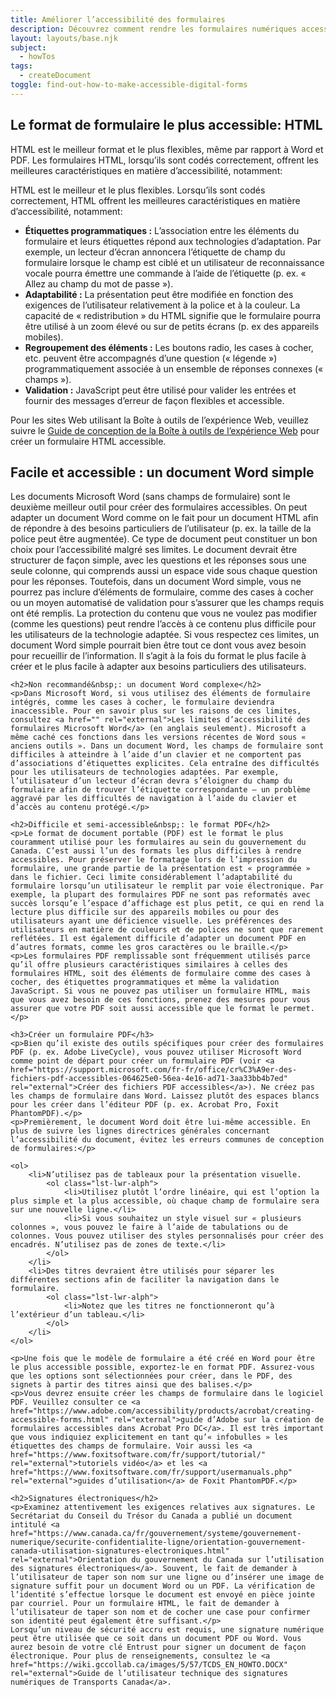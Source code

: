 ```yaml
---
title: Améliorer l’accessibilité des formulaires
description: Découvrez comment rendre les formulaires numériques accessibles.
layout: layouts/base.njk
subject:
  - howTos
tags:
  - createDocument
toggle: find-out-how-to-make-accessible-digital-forms
---
```



<h2>Le format de formulaire le plus accessible: HTML</h2>

<p>HTML est le meilleur format et le plus flexibles, même par rapport à Word et PDF. Les formulaires HTML, lorsqu’ils sont codés correctement, offrent les meilleures caractéristiques en matière d’accessibilité, notamment:</p>

<p>HTML est le meilleur et le plus flexibles. Lorsqu’ils sont codés correctement, HTML offrent les meilleures caractéristiques en matière d’accessibilité, notamment:</p>

<ul>
	<li><strong>Étiquettes programmatiques&nbsp;:</strong> L’association entre les éléments du formulaire et leurs étiquettes répond aux technologies d’adaptation. Par exemple, un lecteur d’écran annoncera l’étiquette de champ du formulaire lorsque le champ est ciblé et un utilisateur de reconnaissance vocale pourra émettre une commande à l’aide de l’étiquette (p. ex. « Allez au champ du mot de passe »).</li>
	<li><strong>Adaptabilité&nbsp;:</strong> La présentation peut être modifiée en fonction des exigences de l’utilisateur relativement à la police et à la couleur. La capacité de « redistribution » du HTML signifie que le formulaire pourra être utilisé à un zoom élevé ou sur de petits écrans (p. ex des appareils mobiles).</li>
	<li><strong>Regroupement des éléments&nbsp;:</strong> Les boutons radio, les cases à cocher, etc. peuvent être accompagnés d’une question (« légende ») programmatiquement associée à un ensemble de réponses connexes (« champs »).</li>
	<li><strong>Validation&nbsp;:</strong> JavaScript peut être utilisé pour valider les entrées et fournir des messages d’erreur de façon flexibles et accessible.</li>
</ul>

<p>Pour les sites Web utilisant la Boîte à outils de l’expérience Web, veuillez suivre le <a href="https://wet-boew.github.io/wet-boew-styleguide/design/forms-fr.html" rel="external">Guide de conception de la Boîte à outils de l’expérience Web</a> pour créer un formulaire HTML accessible.</p>

<h2>Facile et accessible&nbsp;: un document Word simple</h2>
<p>Les documents Microsoft Word (sans champs de formulaire) sont le deuxième meilleur outil pour créer des formulaires accessibles. On peut adapter un document Word comme on le fait pour un document HTML afin de répondre à des besoins particuliers de l’utilisateur (p. ex. la taille de la police peut être augmentée). Ce type de document peut constituer un bon choix pour l’accessibilité malgré ses limites. Le document devrait être structurer de façon simple, avec les questions et les réponses sous une seule colonne, qui comprends aussi un espace vide sous chaque question pour les réponses. Toutefois, dans un document Word simple, vous ne pourrez pas inclure d’éléments de formulaire, comme des cases à cocher ou un moyen automatisé de validation pour s’assurer que les champs requis ont été remplis. La protection du contenu que vous ne voulez pas modifier (comme les questions) peut rendre l’accès à ce contenu plus difficile pour les utilisateurs de la technologie adaptée. Si vous respectez ces limites, un document Word simple pourrait bien être tout ce dont vous avez besoin pour recueillir de l’information. Il s’agit à la fois du format le plus facile à créer et le plus facile à adapter aux besoins particuliers des utilisateurs.

	<h2>Non recommandé&nbsp;: un document Word complexe</h2>
	<p>Dans Microsoft Word, si vous utilisez des éléments de formulaire intégrés, comme les cases à cocher, le formulaire deviendra inaccessible. Pour en savoir plus sur les raisons de ces limites, consultez <a href="" rel="external">Les limites d’accessibilité des formulaires Microsoft Word</a> (en anglais seulement). Microsoft a même caché ces fonctions dans les versions récentes de Word sous « anciens outils ». Dans un document Word, les champs de formulaire sont difficiles à atteindre à l’aide d’un clavier et ne comportent pas d’associations d’étiquettes explicites. Cela entraîne des difficultés pour les utilisateurs de technologies adaptées. Par exemple, l’utilisateur d’un lecteur d’écran devra s’éloigner du champ du formulaire afin de trouver l’étiquette correspondante – un problème aggravé par les difficultés de navigation à l’aide du clavier et d’accès au contenu protégé.</p>

	<h2>Difficile et semi-accessible&nbsp;: le format PDF</h2>
	<p>Le format de document portable (PDF) est le format le plus couramment utilisé pour les formulaires au sein du gouvernement du Canada. C’est aussi l’un des formats les plus difficiles à rendre accessibles. Pour préserver le formatage lors de l’impression du formulaire, une grande partie de la présentation est « programmée » dans le fichier. Ceci limite considérablement l’adaptabilité du formulaire lorsqu’un utilisateur le remplit par voie électronique. Par exemple, la plupart des formulaires PDF ne sont pas reformatés avec succès lorsqu’e l’espace d’affichage est plus petit, ce qui en rend la lecture plus difficile sur des appareils mobiles ou pour des utilisateurs ayant une déficience visuelle. Les préférences des utilisateurs en matière de couleurs et de polices ne sont que rarement reflétées. Il est également difficile d’adapter un document PDF en d’autres formats, comme les gros caractères ou le braille.</p>
	<p>Les formulaires PDF remplissable sont fréquemment utilisés parce qu’il offre plusieurs caractéristiques similaires à celles des formulaires HTML, soit des éléments de formulaire comme des cases à cocher, des étiquettes programmatiques et même la validation JavaScript. Si vous ne pouvez pas utiliser un formulaire HTML, mais que vous avez besoin de ces fonctions, prenez des mesures pour vous assurer que votre PDF soit aussi accessible que le format le permet.</p>

	<h3>Créer un formulaire PDF</h3>
	<p>Bien qu’il existe des outils spécifiques pour créer des formulaires PDF (p. ex. Adobe LiveCycle), vous pouvez utiliser Microsoft Word comme point de départ pour créer un formulaire PDF (voir <a href="https://support.microsoft.com/fr-fr/office/cr%C3%A9er-des-fichiers-pdf-accessibles-064625e0-56ea-4e16-ad71-3aa33bb4b7ed" rel="external">Créer des fichiers PDF accessibles</a>). Ne créez pas les champs de formulaire dans Word. Laissez plutôt des espaces blancs pour les créer dans l’éditeur PDF (p. ex. Acrobat Pro, Foxit PhantomPDF).</p>
	<p>Premièrement, le document Word doit être lui-même accessible. En plus de suivre les lignes directrices générales concernant l’accessibilité du document, évitez les erreurs communes de conception de formulaires:</p>

	<ol>
		<li>N’utilisez pas de tableaux pour la présentation visuelle.
			<ol class="lst-lwr-alph">
				<li>Utilisez plutôt l’ordre linéaire, qui est l’option la plus simple et la plus accessible, où chaque champ de formulaire sera sur une nouvelle ligne.</li>
				<li>Si vous souhaitez un style visuel sur « plusieurs colonnes », vous pouvez le faire à l’aide de tabulations ou de colonnes. Vous pouvez utiliser des styles personnalisés pour créer des encadrés. N’utilisez pas de zones de texte.</li>
			</ol>
		</li>
		<li>Des titres devraient être utilisés pour séparer les différentes sections afin de faciliter la navigation dans le formulaire.
			<ol class="lst-lwr-alph">
				<li>Notez que les titres ne fonctionneront qu’à l’extérieur d’un tableau.</li>
			</ol>
		</li>
	</ol>

	<p>Une fois que le modèle de formulaire a été créé en Word pour être le plus accessible possible, exportez-le en format PDF. Assurez-vous que les options sont sélectionnées pour créer, dans le PDF, des signets à partir des titres ainsi que des balises.</p>
	<p>Vous devrez ensuite créer les champs de formulaire dans le logiciel PDF. Veuillez consulter ce <a href="https://www.adobe.com/accessibility/products/acrobat/creating-accessible-forms.html" rel="external">guide d’Adobe sur la création de formulaires accessibles dans Acrobat Pro DC</a>. Il est très important que vous indiquiez explicitement en tant qu’« infobulles » les étiquettes des champs de formulaire. Voir aussi les <a href="https://www.foxitsoftware.com/fr/support/tutorial/" rel="external">tutoriels vidéo</a> et les <a href="https://www.foxitsoftware.com/fr/support/usermanuals.php" rel="external">guides d’utilisation</a> de Foxit PhantomPDF.</p>

	<h2>Signatures électroniques</h2>
	<p>Examinez attentivement les exigences relatives aux signatures. Le Secrétariat du Conseil du Trésor du Canada a publié un document intitulé <a href="https://www.canada.ca/fr/gouvernement/systeme/gouvernement-numerique/securite-confidentialite-ligne/orientation-gouvernement-canada-utilisation-signatures-electroniques.html" rel="external">Orientation du gouvernement du Canada sur l’utilisation des signatures électroniques</a>. Souvent, le fait de demander à l’utilisateur de taper son nom sur une ligne ou d’insérer une image de signature suffit pour un document Word ou un PDF. La vérification de l’identité s’effectue lorsque le document est envoyé en pièce jointe par courriel. Pour un formulaire HTML, le fait de demander à l’utilisateur de taper son nom et de cocher une case pour confirmer son identité peut également être suffisant.</p>
	Lorsqu’un niveau de sécurité accru est requis, une signature numérique peut être utilisée que ce soit dans un document PDF ou Word. Vous aurez besoin de votre clé Entrust pour signer un document de façon électronique. Pour plus de renseignements, consultez le <a href="https://wiki.gccollab.ca/images/5/57/TCDS_EN_HOWTO.DOCX" rel="external">Guide de l’utilisateur technique des signatures numériques de Transports Canada</a>.
</p>
